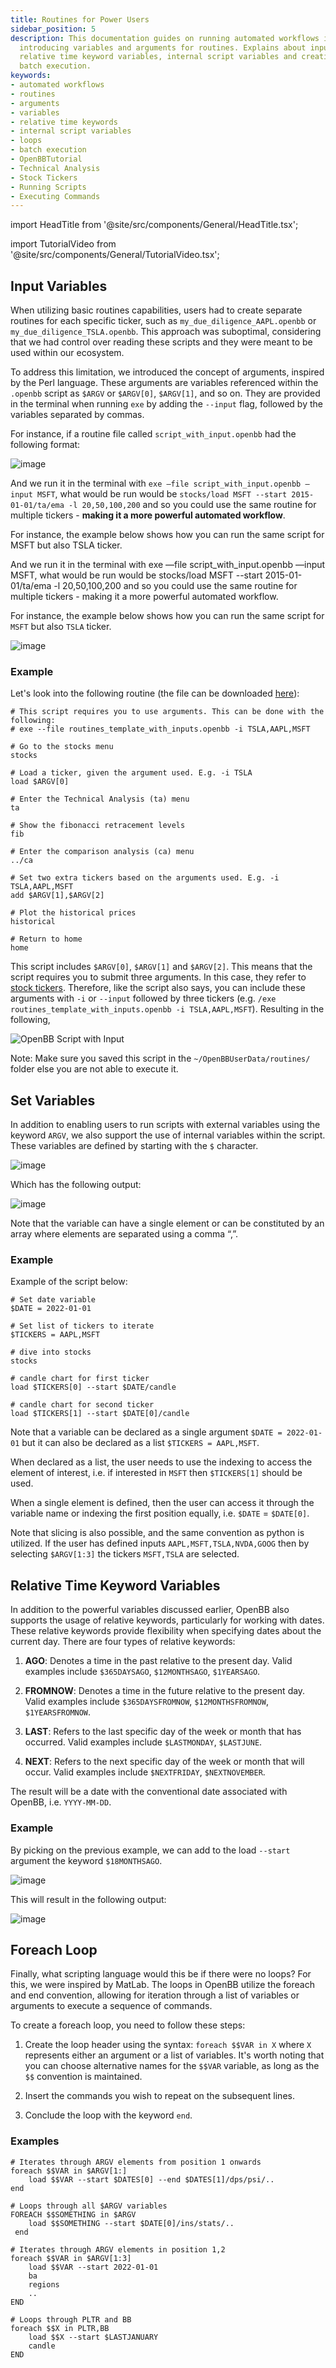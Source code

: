 ```yaml
---
title: Routines for Power Users
sidebar_position: 5
description: This documentation guides on running automated workflows in OpenBB by
  introducing variables and arguments for routines. Explains about input variables,
  relative time keyword variables, internal script variables and creating loops for
  batch execution.
keywords:
- automated workflows
- routines
- arguments
- variables
- relative time keywords
- internal script variables
- loops
- batch execution
- OpenBBTutorial
- Technical Analysis
- Stock Tickers
- Running Scripts
- Executing Commands
---
```


import HeadTitle from '@site/src/components/General/HeadTitle.tsx';

<HeadTitle title="Routines for Power Users - Routines - Usage | OpenBB Terminal Docs" />

import TutorialVideo from '@site/src/components/General/TutorialVideo.tsx';

<TutorialVideo
    youtubeLink="https://www.youtube.com/embed/zhbX5tTmyPw?si=5XzbbhgiCFsTmbDo"
    videoLegend="Short video on what power users can do with routines"
/>

## Input Variables

When utilizing basic routines capabilities, users had to create separate routines for each specific ticker, such as `my_due_diligence_AAPL.openbb` or `my_due_diligence_TSLA.openbb`. This approach was suboptimal, considering that we had control over reading these scripts and they were meant to be used within our ecosystem.

To address this limitation, we introduced the concept of arguments, inspired by the Perl language. These arguments are variables referenced within the `.openbb` script as `$ARGV` or `$ARGV[0]`, `$ARGV[1]`, and so on. They are provided in the terminal when running `exe` by adding the `--input` flag, followed by the variables separated by commas.

For instance, if a routine file called `script_with_input.openbb` had the following format:

![image](https://github.com/OpenBB-finance/OpenBBTerminal/assets/25267873/5b0f558e-ace0-423d-a3db-b6369755cffb)

And we run it in the terminal with `exe —file script_with_input.openbb —input MSFT`, what would be run would be `stocks/load MSFT --start 2015-01-01/ta/ema -l 20,50,100,200` and so you could use the same routine for multiple tickers - **making it a more powerful automated workflow**.

For instance, the example below shows how you can run the same script for MSFT but also TSLA ticker.

And we run it in the terminal with exe —file script_with_input.openbb —input MSFT, what would be run would be stocks/load MSFT --start 2015-01-01/ta/ema -l 20,50,100,200 and so you could use the same routine for multiple tickers - making it a more powerful automated workflow.

For instance, the example below shows how you can run the same script for `MSFT` but also `TSLA` ticker.

![image](https://github.com/OpenBB-finance/OpenBBTerminal/assets/25267873/8a744571-59b9-4293-bdd7-5dd6e2c8eef3)

### Example

Let's look into the following routine (the file can be downloaded [here](https://www.dropbox.com/s/usooz6y29r1xldb/routines_template_with_inputs.openbb?dl=1)):

```
# This script requires you to use arguments. This can be done with the following:
# exe --file routines_template_with_inputs.openbb -i TSLA,AAPL,MSFT

# Go to the stocks menu
stocks

# Load a ticker, given the argument used. E.g. -i TSLA
load $ARGV[0]

# Enter the Technical Analysis (ta) menu
ta

# Show the fibonacci retracement levels
fib

# Enter the comparison analysis (ca) menu
../ca

# Set two extra tickers based on the arguments used. E.g. -i TSLA,AAPL,MSFT
add $ARGV[1],$ARGV[2]

# Plot the historical prices
historical

# Return to home
home
```

This script includes `$ARGV[0]`, `$ARGV[1]` and `$ARGV[2]`. This means that the script requires you to submit three arguments. In this case, they refer to <a href="https://www.investopedia.com/ask/answers/12/what-is-a-stock-ticker.asp" target="_blank" rel="noreferrer noopener">stock tickers</a>. Therefore, like the script also says, you can include these arguments with `-i` or `--input` followed by three tickers (e.g. `/exe routines_template_with_inputs.openbb -i TSLA,AAPL,MSFT`). Resulting in the following,

![OpenBB Script with Input](https://user-images.githubusercontent.com/46355364/223207706-42995834-577f-4747-8185-42a016f441d9.png)

Note: Make sure you saved this script in the `~/OpenBBUserData/routines/` folder else you are not able to execute it.


## Set Variables

In addition to enabling users to run scripts with external variables using the keyword `ARGV`, we also support the use of internal variables within the script. These variables are defined by starting with the `$` character.

![image](https://github.com/OpenBB-finance/OpenBBTerminal/assets/25267873/c0cc6e1e-b87c-46f4-8c94-539408745433)

Which has the following output:

![image](https://github.com/OpenBB-finance/OpenBBTerminal/assets/25267873/77060dfc-216e-490f-af72-3d4af5642e0f)

Note that the variable can have a single element or can be constituted by an array where elements are separated using a comma “,”.

### Example

Example of the script below:

```
# Set date variable
$DATE = 2022-01-01

# Set list of tickers to iterate
$TICKERS = AAPL,MSFT

# dive into stocks
stocks

# candle chart for first ticker
load $TICKERS[0] --start $DATE/candle

# candle chart for second ticker
load $TICKERS[1] --start $DATE[0]/candle
```

Note that a variable can be declared as a single argument `$DATE = 2022-01-01` but it can also be declared as a list `$TICKERS = AAPL,MSFT`.

When declared as a list, the user needs to use the indexing to access the element of interest, i.e. if interested in `MSFT` then `$TICKERS[1]` should be used.

When a single element is defined, then the user can access it through the variable name or indexing the first position equally, i.e. `$DATE` = `$DATE[0]`.

Note that slicing is also possible, and the same convention as python is utilized. If the user has defined inputs `AAPL,MSFT,TSLA,NVDA,GOOG` then by selecting `$ARGV[1:3]` the tickers `MSFT,TSLA` are selected.


## Relative Time Keyword Variables

In addition to the powerful variables discussed earlier, OpenBB also supports the usage of relative keywords, particularly for working with dates. These relative keywords provide flexibility when specifying dates about the current day. There are four types of relative keywords:

1. **AGO**: Denotes a time in the past relative to the present day. Valid examples include `$365DAYSAGO`, `$12MONTHSAGO`, `$1YEARSAGO`.

2. **FROMNOW**: Denotes a time in the future relative to the present day. Valid examples include `$365DAYSFROMNOW`, `$12MONTHSFROMNOW`, `$1YEARSFROMNOW`.

3. **LAST**: Refers to the last specific day of the week or month that has occurred. Valid examples include `$LASTMONDAY`, `$LASTJUNE`.

4. **NEXT**: Refers to the next specific day of the week or month that will occur. Valid examples include `$NEXTFRIDAY`, `$NEXTNOVEMBER`.

The result will be a date with the conventional date associated with OpenBB, i.e. `YYYY-MM-DD`.

### Example

By picking on the previous example, we can add to the load `--start` argument the keyword `$18MONTHSAGO`.

![image](https://github.com/OpenBB-finance/OpenBBTerminal/assets/25267873/e0e9b4a2-3d8d-4f72-8029-55f009dc15ee)

This will result in the following output:

![image](https://github.com/OpenBB-finance/OpenBBTerminal/assets/25267873/78d6235e-15a1-47cb-a99c-19694b6af0d9)


## Foreach Loop

Finally, what scripting language would this be if there were no loops? For this, we were inspired by MatLab. The loops in OpenBB utilize the foreach and end convention, allowing for iteration through a list of variables or arguments to execute a sequence of commands.

To create a foreach loop, you need to follow these steps:

1. Create the loop header using the syntax: `foreach $$VAR in X` where `X` represents either an argument or a list of variables. It's worth noting that you can choose alternative names for the `$$VAR` variable, as long as the `$$` convention is maintained.

2. Insert the commands you wish to repeat on the subsequent lines.

3. Conclude the loop with the keyword `end`.

### Examples

```
# Iterates through ARGV elements from position 1 onwards
foreach $$VAR in $ARGV[1:]
    load $$VAR --start $DATES[0] --end $DATES[1]/dps/psi/..
end
```

```
# Loops through all $ARGV variables
FOREACH $$SOMETHING in $ARGV
    load $$SOMETHING --start $DATE[0]/ins/stats/..
 end
```

```
# Iterates through ARGV elements in position 1,2
foreach $$VAR in $ARGV[1:3]
    load $$VAR --start 2022-01-01
    ba
    regions
    ..
END
```

```
# Loops through PLTR and BB
foreach $$X in PLTR,BB
    load $$X --start $LASTJANUARY
    candle
END
```
